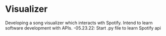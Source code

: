 # Visualizer
Developing a song visualizer which interacts wth Spotify.  Intend to learn software development with APIs.
-05.23.22:
    Start .py file to learn Spotify api
